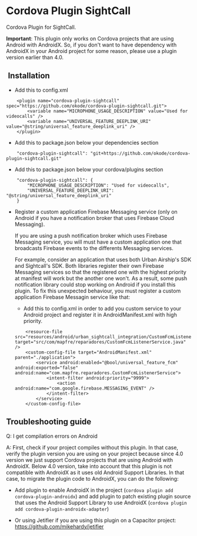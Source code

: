 Cordova Plugin SightCall
========================

Cordova Plugin for SightCall.

**Important**: This plugin only works on Cordova projects that are using Android with AndroidX. So, if you don't want to have dependency with AndroidX in your Android project for some reason, please use a plugin version earlier than 4.0.

##	 Installation

- Add this to config.xml

```
	<plugin name="cordova-plugin-sightcall" spec="https://github.com/okode/cordova-plugin-sightcall.git">
	    <variable name="MICROPHONE_USAGE_DESCRIPTION" value="Used for videocalls" />
	    <variable name="UNIVERSAL_FEATURE_DEEPLINK_URI" value="@string/universal_feature_deeplink_uri" />
	</plugin>
```

- Add this to package.json below your dependencies section

```
	"cordova-plugin-sightcall": "git+https://github.com/okode/cordova-plugin-sightcall.git"
```

- Add this to package.json below your cordova/plugins section

```
	"cordova-plugin-sightcall": {
		"MICROPHONE_USAGE_DESCRIPTION": "Used for videocalls",
		"UNIVERSAL_FEATURE_DEEPLINK_URI": "@string/universal_feature_deeplink_uri"
	}
```

- Register a custom application Firebase Messaging service (only on Android if you have a notification broker that uses Firebase Cloud Messaging).

    If you are using a push notification broker which uses Firebase Messaging service, you will must have a custom application one that broadcasts Firebase events to the differents Messaging services.

    For example, consider an application that uses both Urban Airship's SDK and Sightcall's SDK. Both libraries register their own Firebase Messaging services so that the registered one with the highest priority at manifest will work but the another one won't. As a result, some push notification library could stop working on Android if you install this plugin. To fix this unexpected behaviour, you must register a custom application Firebase Messagin service like that:

	- Add this to config.xml in order to add you custom service to your Android project and register it in AndroidManifest.xml with high priority.

	```
        <resource-file src="resources/android/urban_sightcall_integration/CustomFcmListenerService.java" target="src/com/mapfre/reparadores/CustomFcmListenerService.java" />
        <custom-config-file target="AndroidManifest.xml" parent="./application">
            <service android:enabled="@bool/universal_feature_fcm" android:exported="false" android:name="com.mapfre.reparadores.CustomFcmListenerService">
                <intent-filter android:priority="9999">
                    <action android:name="com.google.firebase.MESSAGING_EVENT" />
                </intent-filter>
            </service>
        </custom-config-file>
    ```

## Troubleshooting guide

Q: I get compilation errors on Android

A: First, check if your project compiles without this plugin. In that case, verify the plugin version you are using on your project because since 4.0 version we just support Cordova projects that are using Android with AndroidX. Below 4.0 version, take into account that this plugin is not compatible with AndroidX as it uses old Android Support Libraries. In that case, to migrate the plugin code to AndroidX, you can do the following:

- Add plugin to enable AndroidX in the project (`cordova plugin add cordova-plugin-androidx`) and add plugin to patch existing plugin source that uses the Android Support Library to use AndroidX (`cordova plugin add cordova-plugin-androidx-adapter`)

- Or using Jetifier if you are using this plugin on a Capacitor project: https://github.com/mikehardy/jetifier